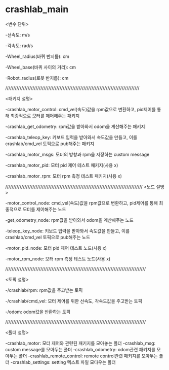 # crashlab_main

<변수 단위>

-선속도: m/s

-각속도: rad/s

-Wheel_radius(바퀴 반지름): cm

-Wheel_base(바퀴 사이의 거리): cm

-Robot_radius(로봇 반지름): cm

////////////////////////////////////////////////////////////////////////////////////

<패키지 설명>

-crashlab_motor_control: cmd_vel(속도)값을 rpm값으로 변환하고, pid제어를 통해 최종적으로 모터를 제어해주는 패키지

-crashlab_get_odometry: rpm값을 받아와서 odom을 계산해주는 패키지

-crashlab_teleop_key: 키보드 입력을 받아와서 속도값을 만들고, 이를 crashlab/cmd_vel 토픽으로 pub해주는 패키지

-crashlab_motor_msgs: 모터의 방향과 rpm을 저장하는 custom message

-crashlab_motor_pid: 모터 pid 제어 테스트 패키지(사용 x)

-crashlab_motor_rpm: 모터 rpm 측정 테스트 패키지(사용 x)


//////////////////////////////////////////////////////////////////////////////////////
<노드 설명>

-motor_control_node: cmd_vel(속도)값을 rpm값으로 변환하고, pid제어를 통해 최종적으로 모터를 제어해주는 노드

-get_odometry_node: rpm값을 받아와서 odom을 계산해주는 노드

-teleop_key_node: 키보드 입력을 받아와서 속도값을 만들고, 이를 crashlab/cmd_vel 토픽으로 pub해주는 노드

-motor_pid_node: 모터 pid 제어 테스트 노드(사용 x)

-motor_rpm_node: 모터 rpm 측정 테스트 노드(사용 x)

////////////////////////////////////////////////////////////////////////////////////////

<토픽 설명>

-/crashlab/rpm: rpm값을 주고받는 토픽

-/crashlab/cmd_vel: 모터 제어를 위한 선속도, 각속도값을 주고받는 토픽

-/odom: odom값을 반환하는 토픽

////////////////////////////////////////////////////////////////////////////////////////

<폴더 설명>

-crashlab_motor: 모터 제어와 관련된 패키지를 모아놓는 폴더
-crashlab_msg: custom message를 모아두는 폴더
-crashlab_odometry: odom관련 패키지를 모아두는 폴더
-crashlab_remote_control: remote control관련 패키지를 모아두는 폴더
-crashlab_settings: setting 텍스트 파일 모다우는 폴더
